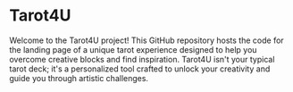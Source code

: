 # Tarot4U
Welcome to the Tarot4U project! This GitHub repository hosts the code for the landing page of a unique tarot experience designed to help you overcome creative blocks and find inspiration. Tarot4U isn't your typical tarot deck; it's a personalized tool crafted to unlock your creativity and guide you through artistic challenges.
